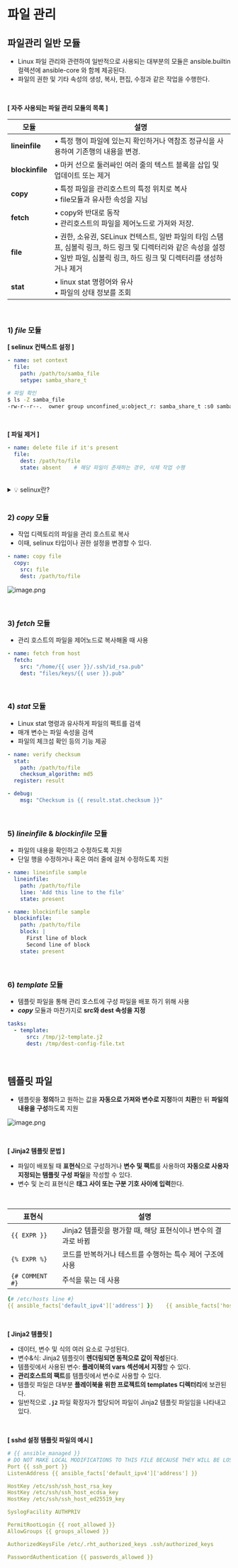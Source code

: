 # 파일 관리

## 파일관리 일반 모듈

- Linux 파일 관리와 관련하여 일반적으로 사용되는 대부분의 모듈은 ansible.builtin 컬렉션에 ansible-core 와 함께 제공된다.
- 파일의 권한 및 기타 속성의 생성, 복사, 편집, 수정과 같은 작업을 수행한다.

<br/>

**[ 자주 사용되는 파일 관리 모듈의 목록 ]**

| 모듈 | 설명 |
| --- | --- |
| **lineinfile** | • 특정 행이 파일에 있는지 확인하거나 역참조 정규식을 사용하여 기존행의 내용을 변경.  |
| **blockinfile** | • 마커 선으로 둘러싸인 여러 줄의 텍스트 블록을 삽입 및 업데이트 또는 제거 |
| **copy** | • 특정 파일을 관리호스트의 특정 위치로 복사   <br/> • file모듈과 유사한 속성을 지님 |
| **fetch** | • copy와 반대로 동작  <br/> • 관리호스트의 파일을 제어노드로 가져와 저장. |
| **file** | • 권한, 소유권, SELinux 컨텍스트, 일반 파일의 타임 스탬프, 심볼릭 링크, 하드 링크 및 디렉터리와 같은 속성을 설정    <br/> • 일반 파일, 심볼릭 링크, 하드 링크 및 디렉터리를 생성하거나 제거 |
| **stat** | • linux stat 명령어와 유사     <br/> • 파일의 상태 정보를 조회 |

<br/>

### **1) *file* 모듈**

**[ selinux 컨텍스트 설정 ]**

```yaml
- name: set context
  file:
    path: /path/to/samba_file
    setype: samba_share_t
```

```bash
# 파일 확인
$ ls -Z samba_file
-rw-r--r--.  owner group unconfined_u:object_r: samba_share_t :s0 samba_file
```

<br/>

**[ 파일 제거 ]**

```yaml
- name: delete file if it's present
  file:
    dest: /path/to/file
    state: absent    # 해당 파일이 존재하는 경우, 삭제 작업 수행
```

<br/>

<details>
<summary>💡 selinux란? </summary>

- 관리자가 시스템 액세스 권한을 효과적으로 제어할 수 있는 **Linux 시스템용 보안 아키텍처**
- 전통적으로 Linux와 UNIX 시스템은 *DAC*를 사용했다.
    
      DAC를 사용하면 파일과 프로세스에 소유자가 있다.
      사용자가 파일을 소유하거나, 그룹이 파일을 소유하거나, 다른 사람 등 기타 주체가 파일을 소유하도록 할 수 있다.
      사용자는 자신의 파일에 대한 권한을 변경할 수 있다.
      
      루트 사용자는 DAC 시스템에서 전체 액세스 제어 권한을 소유할 수 있다.
      루트 액세스 권한이 있으면 기타 모든 사용자의 파일에 액세스하거나 시스템에서 원하는 모든 작업을 수행할 수 있다. 
    
- SELinux는 **Linux용 *MAC* 시스템**의 한 예
    - 액세스에 대한 관리 정책을 설정
- **SELinux 정책**
    - 홈 디렉터리의 DAC 설정이 변경되더라도 다른 사용자나 프로세스가 디렉터리에 액세스하지 못하도록 한다.
    - → 구체적인 사항까지 제어하고 많은 프로세스를 다룰 수 있다.
    - ⇒ **시스템을 안전하게 유지 가능**
- 사용자, 파일, 디렉터리 등의 **액세스를 제한하도록 변경 가능**
- code snippet를 통한 공격 방지 가능
- `semange` 명령어로 관리

[참고](https://www.redhat.com/ko/topics/linux/what-is-selinux)

</details>

<br/>

### 2) *copy* 모듈

- 작업 디렉토리의 파일을 관리 호스트로 복사
- 이때, selinux 타입이나 권한 설정을 변경할 수 있다.

```yaml
- name: copy file
  copy:
    src: file
    dest: /path/to/file
```

![image.png](img/image.png)

<br/>

### 3) *fetch* 모듈

- 관리 호스트의 파일을 제어노드로 복사해올 때 사용

```yaml
- name: fetch from host
  fetch: 
    src: "/home/{{ user }}/.ssh/id_rsa.pub"
    dest: "files/keys/{{ user }}.pub"
```

<br/>

### 4) *stat* 모듈

- Linux stat 명령과 유사하게 파일의 팩트를 검색
- 매개 변수는 파일 속성을 검색
- 파일의 체크섬 확인 등의 기능 제공

```yaml
- name: verify checksum
  stat:
    path: /path/to/file
    checksum_algorithm: md5
  register: result

- debug:
    msg: "Checksum is {{ result.stat.checksum }}"

```

<br/>

### 5) *lineinfile* & *blockinfile* 모듈

- 파일의 내용을 확인하고 수정하도록 지원
- 단일 행을 수정하거나 혹은 여러 줄에 걸쳐 수정하도록 지원

```yaml
- name: lineinfile sample
  lineinfile:
    path: /path/to/file
    line: 'Add this line to the file'
    state: present
```

```yaml
- name: blockinfile sample
  blockinfile:
    path: /path/to/file
    block: |
      First line of block
      Second line of block
    state: present
```

<br/>

### 6) ***template*** 모듈

- 템플릿 파일을 통해 관리 호스트에 구성 파일을 배포 하기 위해 사용
- ***copy*** 모듈과 마찬가지로 **src와 dest 속성을 지정**

```yaml
tasks:
  - template:
      src: /tmp/j2-template.j2
      dest: /tmp/dest-config-file.txt
```

<br/>

## 템플릿 파일

- 템플릿을 **정의**하고 원하는 값을 **자동으로 가져와 변수로 지정**하여 **치환**한 뒤 **파일의 내용을 구성**하도록 지원

![image.png](img/image1.png)

<br/>

**[ Jinja2 템플릿 문법 ]**

- 파일이 배포될 때 **표현식**으로 구성하거나 **변수 및 팩트**를 사용하여 **자동으로 사용자 지정되는 템플릿 구성 파일**을 작성할 수 있다.
- 변수 및 논리 표현식은 **태그 사이 또는 구분 기호 사이에 입력**한다.

<br/>

| 표현식 | 설명 |
| --- | --- |
| `{{ EXPR }}` | Jinja2 템플릿을 평가할 때, 해당 표현식이나 변수의 결과로 바뀜 |
| `{% EXPR %}` | 코드를 반복하거나 테스트를 수행하는 특수 제어 구조에 사용 |
| `{# COMMENT #}` | 주석을 묶는 데 사용 |

```yaml
{# /etc/hosts line #} 
{{ ansible_facts['default_ipv4']['address'] }}    {{ ansible_facts['hostname'] }}
```

<br/>

**[ Jinja2 템플릿 ]**

- 데이터, 변수 및 식의 여러 요소로 구성된다.
- 변수&식: Jinja2 템플릿이 **렌더링되면 동적으로 값이 작성**된다.
- 템플릿에서 사용된 변수: **플레이북의 vars 섹션에서 지정**할 수 있다.
- **관리호스트의 팩트**를 템플릿에서 변수로 사용할 수 있다.
- 템플릿 파일은 대부분 **플레이북을 위한 프로젝트의 templates 디렉터리**에 보관된다.
- 일반적으로 **`.j2`** 파일 확장자가 할당되어 파일이 Jinja2 템플릿 파일임을 나타내고 있다.

<br/>

**[ sshd 설정 템플릿 파일의 예시 ]**

```yaml
# {{ ansible_managed }} 
# DO NOT MAKE LOCAL MODIFICATIONS TO THIS FILE BECAUSE THEY WILL BE LOST 
Port {{ ssh_port }} 
ListenAddress {{ ansible_facts['default_ipv4']['address'] }} 

HostKey /etc/ssh/ssh_host_rsa_key 
HostKey /etc/ssh/ssh_host_ecdsa_key 
HostKey /etc/ssh/ssh_host_ed25519_key 

SyslogFacility AUTHPRIV 

PermitRootLogin {{ root_allowed }} 
AllowGroups {{ groups_allowed }} 

AuthorizedKeysFile /etc/.rht_authorized_keys .ssh/authorized_keys 

PasswordAuthentication {{ passwords_allowed }} 
```
